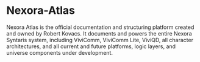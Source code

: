 # Nexora-Atlas
Nexora Atlas is the official documentation and structuring platform created and owned by Robert Kovacs. It documents and powers the entire Nexora Syntaris system, including ViviComm, ViviComm Lite, ViviQD, all character architectures, and all current and future platforms, logic layers, and universe components under development.
